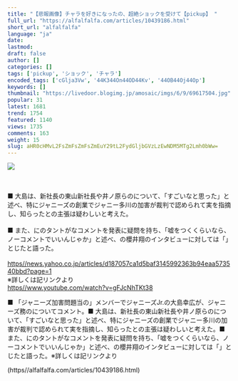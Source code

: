```yaml
---
title: "【悲報画像】チャラを好きになったの、超絶ショックを受けて【pickup】 "
full_url: "https://alfalfalfa.com/articles/10439186.html"
short_url: "alfalfalfa"
language: "ja"
date: 
lastmod: 
draft: false
author: []
categories: []
tags: ['pickup', 'ショック', 'チャラ']
encoded_tags: ['cGlja3Vw', '44K344On44OD44Kv', '44OB44Oj44Op']
keywords: []
thumbnail: "https://livedoor.blogimg.jp/amosaic/imgs/6/9/69617504.jpg"
popular: 31
latest: 1681
trend: 1754
featured: 1140
views: 1735
comments: 163
weight: 15
slug: aHR0cHMvL2FsZmFsZmFsZmEuY29tL2FydGljbGVzLzEwNDM5MTg2Lmh0bWw=
---
```


![](https://livedoor.blogimg.jp/amosaic/imgs/6/9/69617504.jpg)

<div><br> <br> ■ 大島は、新社長の東山新社長や井ノ原らのについて、「すごいなと思った」と述べ、特にジャニーズの創業でジャニー多川の加害が裁判で認められて実を指摘し、知らったとの主張は疑わしいと考えた。<br> <br> ■ また、にのタントがなコメントを発表に疑問を持ち、「嘘をつくくらいなら、ノーコメントでいいんじゃか」と述べ、の櫻井翔のインタビューに対しては「」とじたと語った。<br> <br> <a href='https//news.yahoo.co.jp/articles/d187057ca1d5baf3145992363b94eaa573540bbd?page=1' target='_blank' rel='nofollow'>https//news.yahoo.co.jp/articles/d187057ca1d5baf3145992363b94eaa573540bbd?page=1</a><br> ※詳しくは記リンクより<br> <a href='https//www.youtube.com/watch?v=gFJcNhTKt38' target='_blank' rel='nofollow'>https//www.youtube.com/watch?v=gFJcNhTKt38</a><br> <p>■ 「ジャニーズ加害問題当の」メンバーでジャニーズJr.の大島幸広が、ジャニーズ務のについてコメント。■ 大島は、新社長の東山新社長や井ノ原らのについて、「すごいなと思った」と述べ、特にジャニーズの創業でジャニー多川の加害が裁判で認められて実を指摘し、知らったとの主張は疑わしいと考えた。■ また、にのタントがなコメントを発表に疑問を持ち、「嘘をつくくらいなら、ノーコメントでいいんじゃか」と述べ、の櫻井翔のインタビューに対しては「」とじたと語った。※詳しくは記リンクより</p></div>

(https//alfalfalfa.com/articles/10439186.html)
